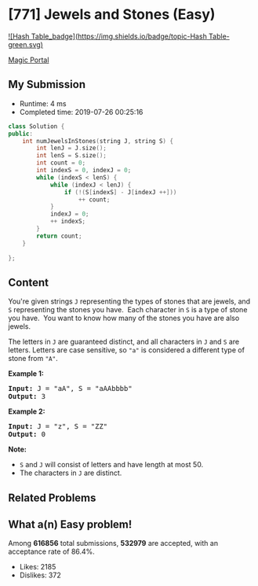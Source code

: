 # [771] Jewels and Stones (Easy)

[![Hash Table_badge](https://img.shields.io/badge/topic-Hash Table-green.svg)](https://leetcode.com/problems/jewels-and-stones/) 

[Magic Portal](https://leetcode.com/problems/jewels-and-stones/)

## My Submission

- Runtime: 4 ms
- Completed time: 2019-07-26 00:25:16

```cpp
class Solution {
public:
    int numJewelsInStones(string J, string S) {
        int lenJ = J.size();
        int lenS = S.size();
        int count = 0;
        int indexS = 0, indexJ = 0;
        while (indexS < lenS) {
            while (indexJ < lenJ) {
                if (!(S[indexS] - J[indexJ ++]))
                    ++ count;
            }
            indexJ = 0;
            ++ indexS;
        }
        return count;
    }
    
};
```

## Content
<p>You&#39;re given strings <code>J</code> representing the types of stones that are jewels, and <code>S</code> representing the stones you have.&nbsp; Each character in <code>S</code> is a type of stone you have.&nbsp; You want to know how many of the stones you have are also jewels.</p>

<p>The letters in <code>J</code> are guaranteed distinct, and all characters in <code>J</code> and <code>S</code> are letters. Letters are case sensitive, so <code>&quot;a&quot;</code> is considered a different type of stone from <code>&quot;A&quot;</code>.</p>

<p><strong>Example 1:</strong></p>

<pre>
<strong>Input:</strong> J = &quot;aA&quot;, S = &quot;aAAbbbb&quot;
<strong>Output:</strong> 3
</pre>

<p><strong>Example 2:</strong></p>

<pre>
<strong>Input:</strong> J = &quot;z&quot;, S = &quot;ZZ&quot;
<strong>Output:</strong> 0
</pre>

<p><strong>Note:</strong></p>

<ul>
	<li><code>S</code> and <code>J</code> will consist of letters and have length at most 50.</li>
	<li>The characters in <code>J</code> are distinct.</li>
</ul>


## Related Problems


## What a(n) Easy problem!
Among **616856** total submissions, **532979** are accepted, with an acceptance rate of 86.4%. <br>

- Likes: 2185
- Dislikes: 372

